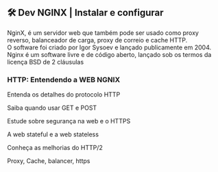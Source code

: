 ## 🛠 Dev NGINX | Instalar e configurar

NginX, é um servidor web que também pode ser usado como proxy reverso, balanceador de carga, proxy de correio e cache HTTP.   
O software foi criado por Igor Sysoev e lançado publicamente em 2004.  
Nginx é um software livre e de código aberto, lançado sob os termos da licença BSD de 2 cláusulas

### HTTP: Entendendo a WEB NGNIX

Entenda os detalhes do protocolo HTTP

Saiba quando usar GET e POST

Estude sobre segurança na web e o HTTPS

A web stateful e a web stateless

Conheça as melhorias do HTTP/2


Proxy, Cache, balancer, https
